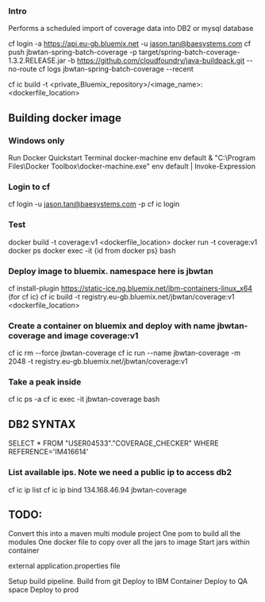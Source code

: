 ### Intro
Performs a scheduled import of coverage data into DB2 or mysql database

cf login -a https://api.eu-gb.bluemix.net -u jason.tan@baesystems.com
cf push jbwtan-spring-batch-coverage -p target/spring-batch-coverage-1.3.2.RELEASE.jar -b https://github.com/cloudfoundry/java-buildpack.git --no-route
cf logs jbwtan-spring-batch-coverage --recent


cf ic build -t <private_Bluemix_repository>/<image_name>:<tag> <dockerfile_location>


## Building docker image
### Windows only
Run Docker Quickstart Terminal
docker-machine env default
& "C:\Program Files\Docker Toolbox\docker-machine.exe" env default | Invoke-Expression

### Login to cf
cf login -u jason.tan@baesystems.com -p
cf ic login

### Test
docker build -t coverage:v1 <dockerfile_location>
docker run -t coverage:v1
docker ps
docker exec -it {id from docker ps} bash

### Deploy image to bluemix. namespace here is jbwtan

cf install-plugin https://static-ice.ng.bluemix.net/ibm-containers-linux_x64 (for cf ic)
cf ic build -t registry.eu-gb.bluemix.net/jbwtan/coverage:v1 <dockerfile_location>


### Create a container on bluemix and deploy with name jbwtan-coverage and image coverage:v1
cf ic rm --force jbwtan-coverage
cf ic run --name jbwtan-coverage -m 2048 -t registry.eu-gb.bluemix.net/jbwtan/coverage:v1

### Take a peak inside
cf ic ps -a
cf ic exec -it jbwtan-coverage bash
## DB2 SYNTAX
SELECT * FROM "USER04533"."COVERAGE_CHECKER" WHERE REFERENCE='IM416614'

### List available ips. Note we need a public ip to access db2
cf ic ip list
cf ic ip bind 134.168.46.94 jbwtan-coverage

## TODO:
Convert this into a maven multi module project
One pom to build all the modules
One docker file to copy over all the jars to image
Start jars within container

external application.properties file

Setup build pipeline.
Build from git
Deploy to IBM Container
Deploy to QA space
Deploy to prod
